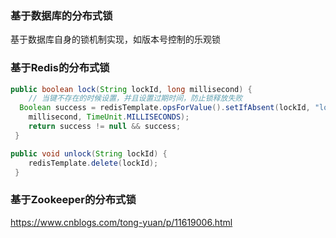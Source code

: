 

### 基于数据库的分布式锁

基于数据库自身的锁机制实现，如版本号控制的乐观锁





### 基于Redis的分布式锁

```java
public boolean lock(String lockId, long millisecond) {
 	// 当键不存在的时候设置，并且设置过期时间，防止锁释放失败
  Boolean success = redisTemplate.opsForValue().setIfAbsent(lockId, "lock", 
    millisecond, TimeUnit.MILLISECONDS);
 	return success != null && success;
 }

public void unlock(String lockId) {
 	redisTemplate.delete(lockId);
 }
```





### 基于Zookeeper的分布式锁

https://www.cnblogs.com/tong-yuan/p/11619006.html



```java
```















